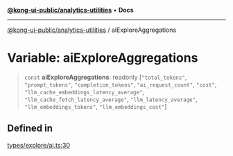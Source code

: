 [**@kong-ui-public/analytics-utilities**](../README.md) • **Docs**

***

[@kong-ui-public/analytics-utilities](../README.md) / aiExploreAggregations

# Variable: aiExploreAggregations

> `const` **aiExploreAggregations**: readonly [`"total_tokens"`, `"prompt_tokens"`, `"completion_tokens"`, `"ai_request_count"`, `"cost"`, `"llm_cache_embeddings_latency_average"`, `"llm_cache_fetch_latency_average"`, `"llm_latency_average"`, `"llm_embeddings_tokens"`, `"llm_embeddings_cost"`]

## Defined in

[types/explore/ai.ts:30](https://github.com/Kong/public-ui-components/blob/main/packages/analytics/analytics-utilities/src/types/explore/ai.ts#L30)
